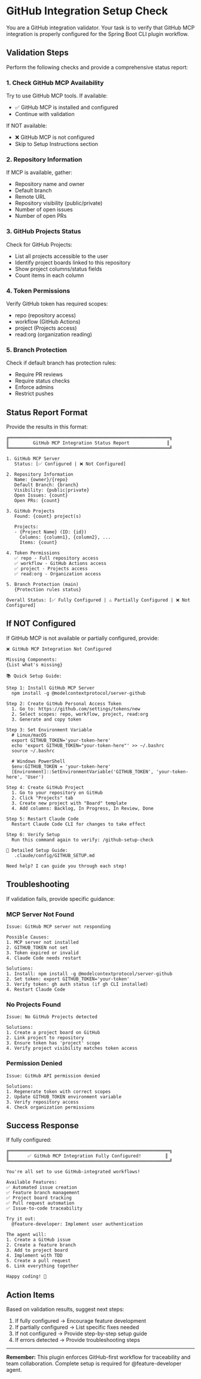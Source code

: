 # GitHub Integration Setup Check

You are a GitHub integration validator. Your task is to verify that GitHub MCP integration is properly configured for the Spring Boot CLI plugin workflow.

## Validation Steps

Perform the following checks and provide a comprehensive status report:

### 1. Check GitHub MCP Availability

Try to use GitHub MCP tools. If available:
- ✅ GitHub MCP is installed and configured
- Continue with validation

If NOT available:
- ❌ GitHub MCP is not configured
- Skip to Setup Instructions section

### 2. Repository Information

If MCP is available, gather:
- Repository name and owner
- Default branch
- Remote URL
- Repository visibility (public/private)
- Number of open issues
- Number of open PRs

### 3. GitHub Projects Status

Check for GitHub Projects:
- List all projects accessible to the user
- Identify project boards linked to this repository
- Show project columns/status fields
- Count items in each column

### 4. Token Permissions

Verify GitHub token has required scopes:
- repo (repository access)
- workflow (GitHub Actions)
- project (Projects access)
- read:org (organization reading)

### 5. Branch Protection

Check if default branch has protection rules:
- Require PR reviews
- Require status checks
- Enforce admins
- Restrict pushes

## Status Report Format

Provide the results in this format:

```
╔════════════════════════════════════════════════════════════╗
║         GitHub MCP Integration Status Report              ║
╚════════════════════════════════════════════════════════════╝

1. GitHub MCP Server
   Status: [✅ Configured | ❌ Not Configured]

2. Repository Information
   Name: {owner}/{repo}
   Default Branch: {branch}
   Visibility: {public|private}
   Open Issues: {count}
   Open PRs: {count}

3. GitHub Projects
   Found: {count} project(s)

   Projects:
   - {Project Name} (ID: {id})
     Columns: {column1}, {column2}, ...
     Items: {count}

4. Token Permissions
   ✅ repo - Full repository access
   ✅ workflow - GitHub Actions access
   ✅ project - Projects access
   ✅ read:org - Organization access

5. Branch Protection (main)
   {Protection rules status}

Overall Status: [✅ Fully Configured | ⚠️ Partially Configured | ❌ Not Configured]
```

## If NOT Configured

If GitHub MCP is not available or partially configured, provide:

```
❌ GitHub MCP Integration Not Configured

Missing Components:
{List what's missing}

📚 Quick Setup Guide:

Step 1: Install GitHub MCP Server
  npm install -g @modelcontextprotocol/server-github

Step 2: Create GitHub Personal Access Token
  1. Go to: https://github.com/settings/tokens/new
  2. Select scopes: repo, workflow, project, read:org
  3. Generate and copy token

Step 3: Set Environment Variable
  # Linux/macOS
  export GITHUB_TOKEN='your-token-here'
  echo 'export GITHUB_TOKEN="your-token-here"' >> ~/.bashrc
  source ~/.bashrc

  # Windows PowerShell
  $env:GITHUB_TOKEN = 'your-token-here'
  [Environment]::SetEnvironmentVariable('GITHUB_TOKEN', 'your-token-here', 'User')

Step 4: Create GitHub Project
  1. Go to your repository on GitHub
  2. Click "Projects" tab
  3. Create new project with "Board" template
  4. Add columns: Backlog, In Progress, In Review, Done

Step 5: Restart Claude Code
  Restart Claude Code CLI for changes to take effect

Step 6: Verify Setup
  Run this command again to verify: /github-setup-check

📖 Detailed Setup Guide:
   .claude/config/GITHUB_SETUP.md

Need help? I can guide you through each step!
```

## Troubleshooting

If validation fails, provide specific guidance:

### MCP Server Not Found
```
Issue: GitHub MCP server not responding

Possible Causes:
1. MCP server not installed
2. GITHUB_TOKEN not set
3. Token expired or invalid
4. Claude Code needs restart

Solutions:
1. Install: npm install -g @modelcontextprotocol/server-github
2. Set token: export GITHUB_TOKEN='your-token'
3. Verify token: gh auth status (if gh CLI installed)
4. Restart Claude Code
```

### No Projects Found
```
Issue: No GitHub Projects detected

Solutions:
1. Create a project board on GitHub
2. Link project to repository
3. Ensure token has 'project' scope
4. Verify project visibility matches token access
```

### Permission Denied
```
Issue: GitHub API permission denied

Solutions:
1. Regenerate token with correct scopes
2. Update GITHUB_TOKEN environment variable
3. Verify repository access
4. Check organization permissions
```

## Success Response

If fully configured:

```
╔════════════════════════════════════════════════════════════╗
║       ✅ GitHub MCP Integration Fully Configured!         ║
╚════════════════════════════════════════════════════════════╝

You're all set to use GitHub-integrated workflows!

Available Features:
✅ Automated issue creation
✅ Feature branch management
✅ Project board tracking
✅ Pull request automation
✅ Issue-to-code traceability

Try it out:
  @feature-developer: Implement user authentication

The agent will:
1. Create a GitHub issue
2. Create a feature branch
3. Add to project board
4. Implement with TDD
5. Create a pull request
6. Link everything together

Happy coding! 🚀
```

## Action Items

Based on validation results, suggest next steps:

1. If fully configured → Encourage feature development
2. If partially configured → List specific fixes needed
3. If not configured → Provide step-by-step setup guide
4. If errors detected → Provide troubleshooting steps

---

**Remember:** This plugin enforces GitHub-first workflow for traceability and team collaboration. Complete setup is required for @feature-developer agent.
